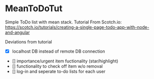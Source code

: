 # MeanToDoTut
Simple ToDo list with mean stack. Tutorial From Scotch.io:  
https://scotch.io/tutorials/creating-a-single-page-todo-app-with-node-and-angular

Deviations from tutorial
- [x] localhost DB instead of remote DB connection
- [] importance/urgent item fuctionality (star/highlight)
- [] functionality to check off item w/o removal
- [] log-in and seperate to-do lists for each user

